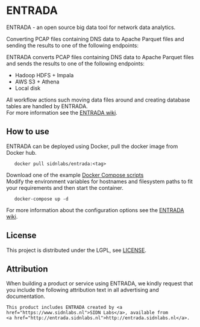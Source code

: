 # ENTRADA

ENTRADA - an open source big data tool for network data analytics.

Converting PCAP files containing DNS data to Apache Parquet files and sending the results to one of the following endpoints:  

ENTRADA converts PCAP files containing DNS data to Apache Parquet files and sends the results to one of the following endpoints:  
- Hadoop HDFS + Impala
- AWS S3 + Athena
- Local disk 

All workflow actions such moving data files around and creating database tables are handled by ENTRADA.  
For more information see the [ENTRADA wiki](https://github.com/SIDN/entrada/wiki).

## How to use

ENTRADA can be deployed using Docker, pull the docker image from Docker hub.  

```
   docker pull sidnlabs/entrada:<tag>

```

Download one of the example [Docker Compose scripts](https://github.com/SIDN/entrada/tree/master/docker-compose)  
Modify the environment variables for hostnames and filesystem paths to fit your requirements and then start the container.  


```
   docker-compose up -d

```


For more information about the configuration options see the [ENTRADA wiki](https://github.com/SIDN/entrada/wiki/Configuration).  

## License

This project is distributed under the LGPL, see [LICENSE](LICENSE).

## Attribution

When building a product or service using ENTRADA, we kindly request that you include the following attribution text in all advertising and documentation.
```
This product includes ENTRADA created by <a href="https://www.sidnlabs.nl">SIDN Labs</a>, available from
<a href="http://entrada.sidnlabs.nl">http://entrada.sidnlabs.nl</a>.
```
